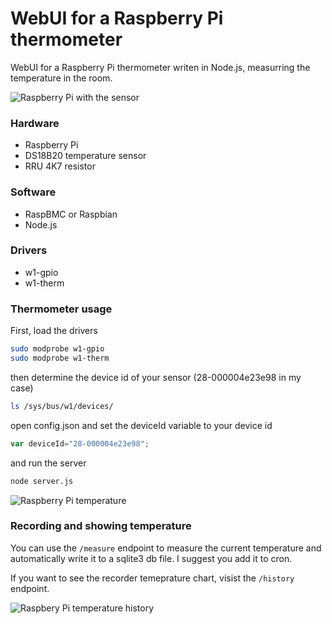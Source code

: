 WebUI for a Raspberry Pi thermometer 
===============

WebUI for a Raspberry Pi thermometer writen in Node.js, measurring the temperature in the room.

![Raspberry Pi with the sensor](http://www.kulman.sk/data/content/inset_images/page/rpitemp.jpg)

### Hardware

* Raspberry Pi
* DS18B20 temperature sensor
* RRU 4K7 resistor

### Software

* RaspBMC or Raspbian
* Node.js

### Drivers

* w1-gpio
* w1-therm

### Thermometer usage

First, load the drivers

```bash
sudo modprobe w1-gpio  
sudo modprobe w1-therm
```

then determine the device id of your sensor (28-000004e23e98 in my case) 

```bash
ls /sys/bus/w1/devices/   
```

open config.json and set the deviceId variable to your device id

```javascript
var deviceId="28-000004e23e98";
```

and run the server

```bash
node server.js
```

![Raspberry Pi temperature](https://dl.dropboxusercontent.com/u/73642/articles/rpi.png)

### Recording and showing temperature

You can use the `/measure` endpoint to measure the current temperature and automatically write it to a sqlite3 db file. I suggest you add it to cron.

If you want to see the recorder temeprature chart, visist the `/history` endpoint.

![Raspbery Pi temperature history](https://dl.dropboxusercontent.com/u/73642/articles/rpitemp.png)

